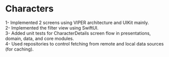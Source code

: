 # Characters
1- Implemented 2 screens using VIPER architecture and UIKit mainly.\
2- Implemented the filter view using SwiftUI.\
3- Added unit tests for CharacterDetails screen flow in presentations, domain, data, and core modules.\
4- Used repositories to control fetching from remote and local data sources (for caching).
